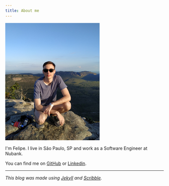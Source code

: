 ```yaml
---
title: About me
---
```


![Felipe](images/me.jpg)

I'm Felipe. I live in São Paulo, SP and work as a Software Engineer at Nubank.

You can find me on [GitHub](https://github.com/fbeline) or [Linkedin](https://www.linkedin.com/in/felipebb).

---

_This blog was made using [Jekyll](https://jekyllrb.com/) and [Scribble](https://github.com/muan/scribble)._
